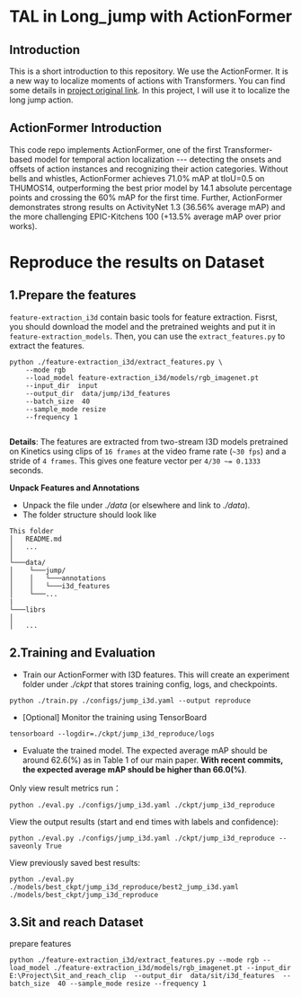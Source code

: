 # TAL in Long_jump with ActionFormer
## Introduction
This is a short introduction to this repository. We use the ActionFormer. It is a new way to localize moments of actions with Transformers. You can find some details in [project original link](https://github.com/happyharrycn/actionformer_release). In this project, I will use it to localize the long jump action. 

## ActionFormer Introduction
This code repo implements ActionFormer, one of the first Transformer-based model for temporal action localization --- detecting the onsets and offsets of action instances and recognizing their action categories. Without bells and whistles, ActionFormer achieves 71.0% mAP at tIoU=0.5 on THUMOS14, outperforming the best prior model by 14.1 absolute percentage points and crossing the 60% mAP for the first time. Further, ActionFormer demonstrates strong results on ActivityNet 1.3 (36.56% average mAP) and the more challenging EPIC-Kitchens 100 (+13.5% average mAP over prior works).

# Reproduce the results on Dataset

## 1.Prepare the features
`feature-extraction_i3d` contain basic tools for feature extraction. Fisrst, you should download the model and the pretrained weights and put it in `feature-extraction_models`. Then, you can use the `extract_features.py` to extract the features.

```shell
python ./feature-extraction_i3d/extract_features.py \
    --mode rgb
    --load_model feature-extraction_i3d/models/rgb_imagenet.pt
    --input_dir  input 
    --output_dir  data/jump/i3d_features
    --batch_size  40
    --sample_mode resize
    --frequency 1
    
```

**Details**: The features are extracted from two-stream I3D models pretrained on Kinetics using clips of `16 frames` at the video frame rate (`~30 fps`) and a stride of `4 frames`. This gives one feature vector per `4/30 ~= 0.1333` seconds.

**Unpack Features and Annotations**
* Unpack the file under *./data* (or elsewhere and link to *./data*).
* The folder structure should look like
```
This folder
│   README.md
│   ...  
│
└───data/
│    └───jump/
│    │	 └───annotations
│    │	 └───i3d_features   
│    └───...
|
└───librs
│
│   ...
```

## 2.Training and Evaluation
* Train our ActionFormer with I3D features. This will create an experiment folder under *./ckpt* that stores training config, logs, and checkpoints.
```shell
python ./train.py ./configs/jump_i3d.yaml --output reproduce
```
* [Optional] Monitor the training using TensorBoard
```shell
tensorboard --logdir=./ckpt/jump_i3d_reproduce/logs
```
* Evaluate the trained model. The expected average mAP should be around 62.6(%) as in Table 1 of our main paper. **With recent commits, the expected average mAP should be higher than 66.0(%)**.

Only view result metrics run：
```shell
python ./eval.py ./configs/jump_i3d.yaml ./ckpt/jump_i3d_reproduce 
```
View the output results (start and end times with labels and confidence):
```shell
python ./eval.py ./configs/jump_i3d.yaml ./ckpt/jump_i3d_reproduce --saveonly True
```

View previously saved best results:
```shell
python ./eval.py ./models/best_ckpt/jump_i3d_reproduce/best2_jump_i3d.yaml ./models/best_ckpt/jump_i3d_reproduce 
```

## 3.Sit and reach Dataset
prepare features

```shell
python ./feature-extraction_i3d/extract_features.py --mode rgb --load_model ./feature-extraction_i3d/models/rgb_imagenet.pt --input_dir  E:\Project\Sit_and_reach_clip  --output_dir  data/sit/i3d_features  --batch_size  40 --sample_mode resize --frequency 1
```